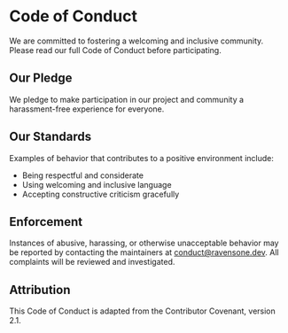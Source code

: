 # Code of Conduct

We are committed to fostering a welcoming and inclusive community. Please read our
full Code of Conduct before participating.

## Our Pledge

We pledge to make participation in our project and community a harassment-free
experience for everyone.

## Our Standards

Examples of behavior that contributes to a positive environment include:

- Being respectful and considerate
- Using welcoming and inclusive language
- Accepting constructive criticism gracefully

## Enforcement

Instances of abusive, harassing, or otherwise unacceptable behavior may be
reported by contacting the maintainers at conduct@ravensone.dev. All complaints
will be reviewed and investigated.

## Attribution

This Code of Conduct is adapted from the Contributor Covenant, version 2.1.
